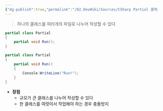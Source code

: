 ```yaml
---
{"dg-publish":true,"permalink":"/02.DevWiki/Sources/CSharp Partial 클래스/","noteIcon":"","updated":"2025-08-17T16:01:11.000+09:00"}
---
```


> 하나의 클래스를 여러개의 파일로 나누어 작성할 수 있다

```csharp
partial class Partial
{
    partial void Run();
}
```

```csharp
partial class Partial
{
    partial void Run()
    {
        Console.WriteLine("Run!");
    }
}
```

- **장점**
    - 규모가 큰 클래스를 나누어 작성할 수 있다
    - 한 클래스를 여럿이서 작업해야 하는 경우 충돌방지